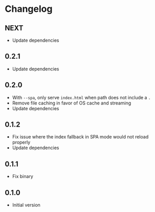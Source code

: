 # Changelog

## NEXT

- Update dependencies

## 0.2.1

- Update dependencies

## 0.2.0

- With `--spa`, only serve `index.html` when path does not include a `.`
- Remove file caching in favor of OS cache and streaming
- Update dependencies

## 0.1.2

- Fix issue where the index fallback in SPA mode would not reload properly
- Update dependencies

## 0.1.1

- Fix binary

## 0.1.0

- Initial version
